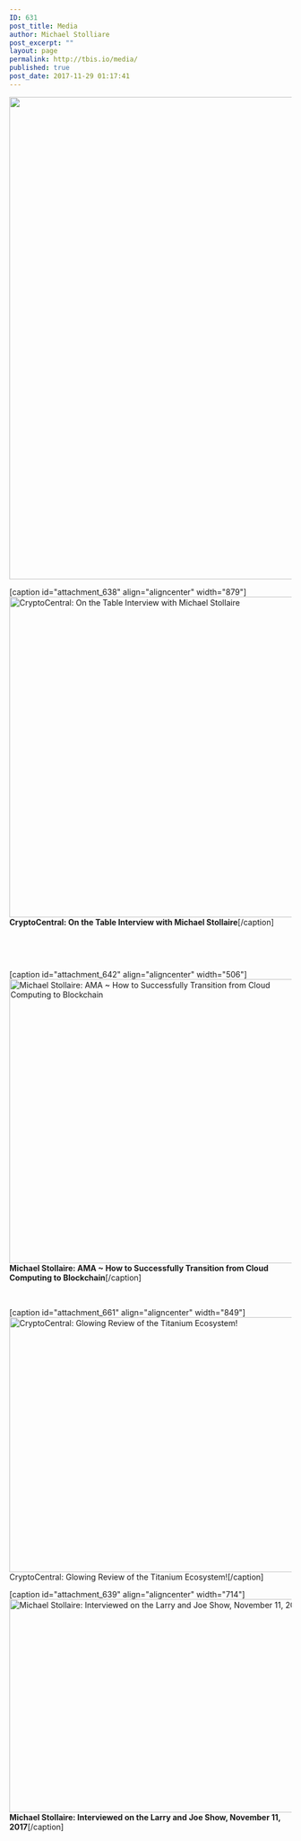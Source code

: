```yaml
---
ID: 631
post_title: Media
author: Michael Stolliare
post_excerpt: ""
layout: page
permalink: http://tbis.io/media/
published: true
post_date: 2017-11-29 01:17:41
---
```

<a href="http://www.prweb.com/releases/2017/11/prweb14954608.htm"><img class="aligncenter size-full wp-image-632" src="https://tbis.io/wp-content/uploads/2017/11/BBB-Press-Release.png" alt="" width="1295" height="859" /></a>

[caption id="attachment_638" align="aligncenter" width="879"]<a href="https://cryptocentral.io/index.php/market-live/87-breaking-news/867-on-the-table-with-titanium-blockchain-s-ceo-michael-stollaire"><img class="size-full wp-image-638" src="https://tbis.io/wp-content/uploads/2017/11/CryptoCentral-On-the-Table.png" alt="CryptoCentral: On the Table Interview with Michael Stollaire" width="879" height="571" /></a> <strong>CryptoCentral: On the Table Interview with Michael Stollaire</strong>[/caption]

&nbsp;

&nbsp;

[caption id="attachment_642" align="aligncenter" width="506"]<a href="https://techama.com/ama-how-to-successfully-transition-from-cloud-computing-clientserver-465291/"><img class="size-full wp-image-642" src="https://tbis.io/wp-content/uploads/2017/11/Stollaire-AMA-11.08.2017.png" alt="Michael Stollaire: AMA ~ How to Successfully Transition from Cloud Computing to Blockchain" width="506" height="506" /></a> <strong>Michael Stollaire: AMA ~ How to Successfully Transition from Cloud Computing to Blockchain</strong>[/caption]

&nbsp;

[caption id="attachment_661" align="aligncenter" width="849"]<a href="https://www.youtube.com/watch?v=xhcWYBeH_3k&amp;feature=youtu.be"><img class="size-full wp-image-661" src="https://tbis.io/wp-content/uploads/2017/11/CryptoCentral-Video-Review-11.30.2017.png" alt="CryptoCentral: Glowing Review of the Titanium Ecosystem!" width="849" height="454" /></a> CryptoCentral: Glowing Review of the Titanium Ecosystem![/caption]
<p style="text-align: center;"></p>


[caption id="attachment_639" align="aligncenter" width="714"]<a href="https://www.youtube.com/watch?v=JK5597BvPfs"><img class="size-full wp-image-639" src="https://tbis.io/wp-content/uploads/2017/11/Larry-and-Joe.png" alt="Michael Stollaire: Interviewed on the Larry and Joe Show, November 11, 2017" width="714" height="380" /></a> <strong>Michael Stollaire: Interviewed on the Larry and Joe Show, November 11, 2017</strong>[/caption]